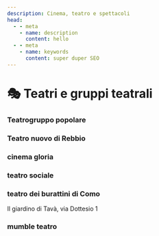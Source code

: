 ```yaml
---
description: Cinema, teatro e spettacoli
head:
  - - meta
    - name: description
      content: hello
  - - meta
    - name: keywords
      content: super duper SEO
---
```

# 🎭 Teatri e gruppi teatrali

### Teatrogruppo popolare

### Teatro nuovo di Rebbio

### cinema gloria

### teatro sociale

### teatro dei burattini di Como

Il giardino di Tavà, via Dottesio 1

### mumble teatro